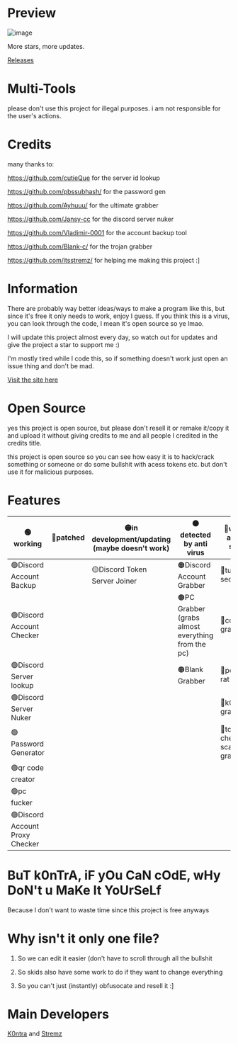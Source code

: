 # Preview
![image](https://media.discordapp.net/attachments/1081507949417091132/1081544989902913557/image.png)

More stars, more updates.

[Releases](https://github.com/itsk0ntra/multi-tools/releases/)
# Multi-Tools
please don't use this project for illegal purposes. i am not responsible for the user's actions.

# Credits
many thanks to:

https://github.com/cutieQue for the server id lookup

https://github.com/pbssubhash/ for the password gen 

https://github.com/Ayhuuu/ for the ultimate grabber 

https://github.com/Jansy-cc for the discord server nuker 

https://github.com/Vladimir-0001 for the account backup tool

https://github.com/Blank-c/ for the trojan grabber

https://github.com/itsstremz/ for helping me making this project :]

# Information
There are probably way better ideas/ways to make a program like this, but since it's free it only needs to work, enjoy I guess.
If you think this is a virus, you can look through the code, I mean it's open source so ye lmao.

I will update this project almost every day, so watch out for updates and give the project a star to support me :)

I'm mostly tired while I code this, so if something doesn't work just open an issue thing and don't be mad.

[Visit the site here](https://itssnee.github.io/multi-tools/)

# Open Source
yes this project is open source, but please don't resell it or remake it/copy it and upload it without giving credits to me and all people I credited in the credits title.

this project is open source so you can see how easy it is to hack/crack something or someone or do some bullshit with acess tokens etc. but don't use it for malicious purposes.

# Features
| **🟢working**             | **🔴patched** | **🟡in development/updating (maybe doesn't work)** | **🟠detected by anti virus** | **🔵will be added soon**                                                                                                             |
|--------------------------|--------------|--------------------------------|----------------------------------------------------|-------------------------------------------------------------------------------------------------------------------------------------|
| 🟢Discord Account Backup  |              | 🟡Discord Token Server Joiner | 🟠Discord Account Grabber                           | 🔵tutorial section|
| 🟢Discord Account Checker |              |                               | 🟠PC Grabber (grabs almost everything from the pc)  | 🔵cookie grabber                                                                                                                                     |
| 🟢Discord Server lookup   |              |                               | 🟠Blank Grabber                                     | 🔵powerful rat logs                                                                                                                                   |
| 🟢Discord Server Nuker    |              |                               |                                                    |🔵k0ntra grabber                                                                                                                                     |
| 🟢Password Generator      |              |                               |                                                    |🔵token checker scam grabber                                                                                                                                     |
|🟢qr code creator         |              |                                |                   |
|🟢pc fucker                |              |                               |                   |
|🟢Discord Account Proxy Checker               |              |            |                   |

# BuT k0nTrA, iF yOu CaN cOdE, wHy DoN't u MaKe It YoUrSeLf
Because I don't want to waste time since this project is free anyways

# Why isn't it only one file?
1. So we can edit it easier (don't have to scroll through all the bullshit

2. So skids also have some work to do if they want to change everything

3. So you can't just (instantly) obfusocate and resell it :]

# Main Developers
[K0ntra](https://github.com/itsk0ntra/) and [Stremz](https://github.com/itsstremz)
